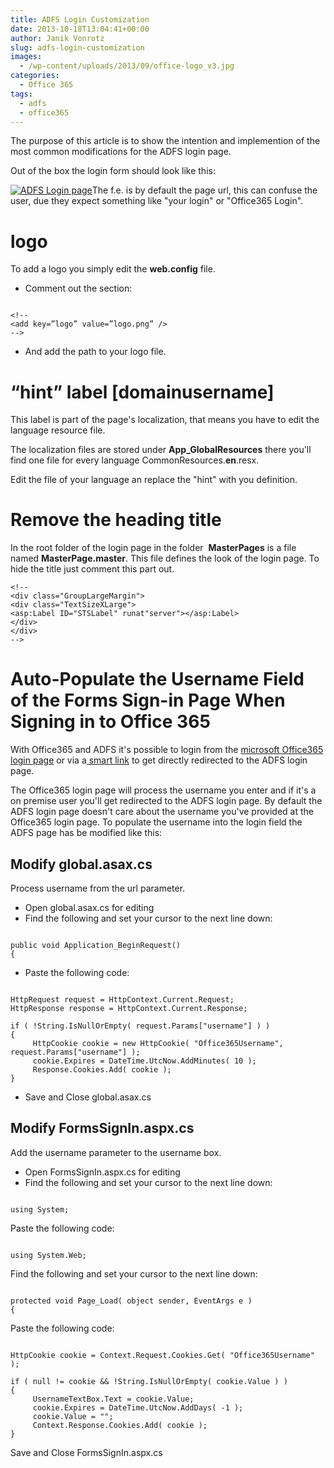 ```yaml
---
title: ADFS Login Customization
date: 2013-10-18T13:04:41+00:00
author: Janik Vonrotz
slug: adfs-login-customization
images:
  - /wp-content/uploads/2013/09/office-logo_v3.jpg
categories:
  - Office 365
tags:
  - adfs
  - office365
---
```

The purpose of this article is to show the intention and implemention of the most common modifications for the ADFS login page.

Out of the box the login form should look like this:

[![ADFS Login page](/wp-content/uploads/2013/10/ADFS-Login-page.png)](/wp-content/uploads/2013/10/ADFS-Login-page.png)The f.e. is by default the page url, this can confuse the user, due they expect something like "your login" or "Office365 Login".

<!--more-->

<h1>logo</h1>

To add a logo you simply edit the <strong>web.config</strong> file.

<ul>
    <li>Comment out the section:</li>
</ul>

```

<!--
<add key=”logo” value=”logo.png” />
-->

```

<ul>
    <li>And add the path to your logo file.</li>
</ul>

<h1>“hint” label [domainusername]</h1>

This label is part of the page's localization, that means you have to edit the language resource file.

The localization files are stored under <strong>App_GlobalResources</strong> there you'll find one file for every language CommonResources.<strong>en</strong>.resx.

Edit the file of your language an replace the "hint" with you definition.

<h1>Remove the heading title</h1>

In the root folder of the login page in the folder  <strong>MasterPages</strong> is a file named <strong>MasterPage.master</strong>. This file defines the look of the login page. To hide the title just comment this part out.

```
<!--
<div class="GroupLargeMargin">
<div class="TextSizeXLarge">
<asp:Label ID="STSLabel" runat"server"></asp:Label>
</div>
</div>
-->
```

<h1>Auto-Populate the Username Field of the Forms Sign-in Page When Signing in to Office 365</h1>

With Office365 and ADFS it's possible to login from the <a href="https://login.microsoftonline.com" target="_blank">microsoft Office365 login page</a> or via a<a href="https://community.office365.com/en-us/wikis/sso/using-smart-links-or-idp-initiated-authentication-with-office-365.aspx" target="_blank"> smart link</a> to get directly redirected to the ADFS login page.

The Office365 login page will process the username you enter and if it's a on premise user you'll get redirected to the ADFS login page. By default the ADFS login page doesn't care about the username you've provided at the Office365 login page. To populate the username into the login field the ADFS page has be modified like this:

<h2>Modify global.asax.cs</h2>

Process username from the url parameter.

<ul>
    <li>Open global.asax.cs for editing</li>
    <li>Find the following and set your cursor to the next line down:</li>
</ul>

```

public void Application_BeginRequest()
{

```

<ul>
    <li>Paste the following code:</li>
</ul>

```

HttpRequest request = HttpContext.Current.Request;
HttpResponse response = HttpContext.Current.Response;

if ( !String.IsNullOrEmpty( request.Params["username"] ) )
{
     HttpCookie cookie = new HttpCookie( "Office365Username", request.Params["username"] );
     cookie.Expires = DateTime.UtcNow.AddMinutes( 10 );
     Response.Cookies.Add( cookie );
}

```

<ul>
    <li>Save and Close global.asax.cs</li>
</ul>

<h2>Modify FormsSignIn.aspx.cs</h2>

Add the username parameter to the username box.

<ul>
    <li>Open FormsSignIn.aspx.cs for editing</li>
    <li>Find the following and set your cursor to the next line down:</li>
</ul>

```

using System;

```

Paste the following code:

```

using System.Web;

```

Find the following and set your cursor to the next line down:

```

protected void Page_Load( object sender, EventArgs e )
{

```

Paste the following code:

```

HttpCookie cookie = Context.Request.Cookies.Get( "Office365Username" );

if ( null != cookie && !String.IsNullOrEmpty( cookie.Value ) )
{
     UsernameTextBox.Text = cookie.Value;
     cookie.Expires = DateTime.UtcNow.AddDays( -1 );
     cookie.Value = "";
     Context.Response.Cookies.Add( cookie );
}

```

Save and Close FormsSignIn.aspx.cs
